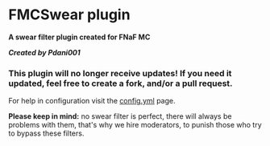 # FMCSwear plugin
**A swear filter plugin created for FNaF MC**

**_Created by Pdani001_**

### This plugin will no longer receive updates! If you need it updated, feel free to create a fork, and/or a pull request.

For help in configuration visit the [config.yml](https://github.com/FNaF-MC/FMCSwear/blob/master/src/config.yml) page.

**Please keep in mind:** no swear filter is perfect, there will always be problems with them, that's why we hire moderators, to punish those who try to bypass these filters.